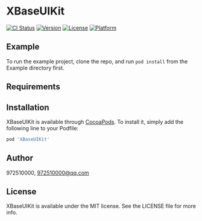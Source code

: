 # XBaseUIKit

[![CI Status](https://img.shields.io/travis/972510000@qq.com/XBaseUIKit.svg?style=flat)](https://travis-ci.org/972510000@qq.com/XBaseUIKit)
[![Version](https://img.shields.io/cocoapods/v/XBaseUIKit.svg?style=flat)](https://cocoapods.org/pods/XBaseUIKit)
[![License](https://img.shields.io/cocoapods/l/XBaseUIKit.svg?style=flat)](https://cocoapods.org/pods/XBaseUIKit)
[![Platform](https://img.shields.io/cocoapods/p/XBaseUIKit.svg?style=flat)](https://cocoapods.org/pods/XBaseUIKit)

## Example

To run the example project, clone the repo, and run `pod install` from the Example directory first.

## Requirements

## Installation

XBaseUIKit is available through [CocoaPods](https://cocoapods.org). To install
it, simply add the following line to your Podfile:

```ruby
pod 'XBaseUIKit'
```

## Author

972510000, 972510000@qq.com

## License

XBaseUIKit is available under the MIT license. See the LICENSE file for more info.
